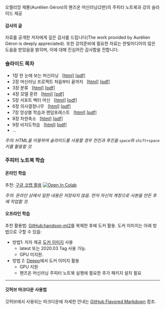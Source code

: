 오렐리앙 제롱(Aur&eacute;lien G&eacute;ron)의 핸즈온 머신러닝(2판)의 주피터 노트북과 강의 슬라이드 제공

#### 감사의 글

자료를 공개한 저자에게 깊은 감사를 드립니다(The work provided by Aur&eacute;lien G&eacute;ron is deeply appreciated). 또한 강의준비에 필요한 자료는 한빛미디어의 많은 도움을 받았음을 밝히며, 이에 대해 진심어린 감사함을 전합니다.

### 슬라이드 목차

- 1장 한 눈에 보는 머신러닝 &nbsp;
    [[html]](./slides/handson-ml2-01.slides.html)
    [[pdf]](./slides/handson-ml2-01-slides.pdf)
- 2장 머신러닝 프로젝트 처음부터 끝까지 &nbsp;
    [[html]](./slides/handson-ml2-02.slides.html)
    [[pdf]](./slides/handson-ml2-02-slides.pdf)
- 3장 분류 &nbsp;
    [[html]](./slides/handson-ml2-03.slides.html)
    [[pdf]](./slides/handson-ml2-03-slides.pdf)
- 4장 모델 훈련 &nbsp;
    [[html]](./slides/handson-ml2-04.slides.html)
    [[pdf]](./slides/handson-ml2-04-slides.pdf)
- 5장 서포트 벡터 머신 &nbsp;
    [[html]](./slides/handson-ml2-05.slides.html)
    [[pdf]](./slides/handson-ml2-05-slides.pdf)
- 6장 의사결정나무 &nbsp;
    [[html]](./slides/handson-ml2-06.slides.html)
    [[pdf]](./slides/handson-ml2-06-slides.pdf)
- 7장 앙상블 학습과 랜덤포레스트 &nbsp;
    [[html]](./slides/handson-ml2-07.slides.html)
    [[pdf]](./slides/handson-ml2-07-slides.pdf)
- 8장 차원축소 &nbsp;
    [[html]](./slides/handson-ml2-08.slides.html)
    [[pdf]](./slides/handson-ml2-08-slides.pdf)
- 9장 비지도학습 &nbsp;
    [[html]](./slides/handson-ml2-09.slides.html)
    [[pdf]](./slides/handson-ml2-09-slides.pdf)
- ...

*주의: HTML을 이용하여 슬라이드를 사용할 경우 전진과 후진을 `space`와 `shift+space` 키를 활용할 것.*

### 주피터 노트북 학습

#### 온라인 학습

추천: [구글 코랩 활용](https://colab.research.google.com/github/liganega/handson-ml2/blob/master/)
<a href="https://colab.research.google.com/github/liganega/handson-ml2/blob/master/"><img src="https://colab.research.google.com/assets/colab-badge.svg" alt="Open In Colab"/></a>

*주의: 온라인 상에서 일한 내용은 저장되지 않음. 먼저 자신의 계정으로 사본을 만든 후에 작업할 것.*

#### 오프라인 학습

추천 활용법: [GitHub:handson-ml2](https://github.com/liganega/handson-ml2)를 복제한 후에 도커 활용.
도커 이미지는 아래 방법으로 구할 수 있음:
- 방법1: 저자 제공 [도커 이미지](https://hub.docker.com/r/ageron/handson-ml2/tags) 사용
    * latest 또는 2020.03 Tag 사용 가능.
    * GPU 미지원.
- 방법 2: [Deepo](https://github.com/ufoym/deepo)에서 도커 이미지 활용
    * GPU 지원
    * 핸즈온 머신러닝 주피터 노트북 실행에 필요한 추가 패키지 설치 필요
   
---

#### 깃허브 마크다운 사용법 

깃허브에서 사용되는 마크다운에 자세한 안내는 [GitHub Flavored Markdown](https://guides.github.com/features/mastering-markdown/) 참조.
